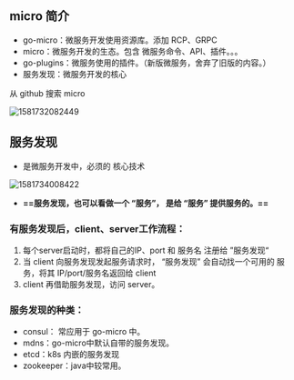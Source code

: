 ## micro 简介

- go-micro：微服务开发使用资源库。添加 RCP、GRPC
- micro：微服务开发的生态。包含 微服务命令、API、插件。。。
- go-plugins：微服务使用的插件。（新版微服务，舍弃了旧版的内容。）
- 服务发现：微服务开发的核心

从 github 搜索 micro

![1581732082449](/home/dart/DoThinking/GoSpace/Summary/micro_1/02_micro_consul/day2/00.go-mirco.assets/1581732082449.png)

## 服务发现

- 是微服务开发中，必须的 核心技术

![1581734008422](/home/dart/DoThinking/GoSpace/Summary/micro_1/02_micro_consul/day2/00.go-mirco.assets/1581734008422.png)

- **==服务发现，也可以看做一个 “服务”， 是给 “服务” 提供服务的。==**



### 有服务发现后，client、server工作流程：

1. 每个server启动时，都将自己的IP、port 和 服务名 注册给 ”服务发现“
2. 当 client 向服务发现发起服务请求时， “服务发现” 会自动找一个可用的 服务，将其 IP/port/服务名返回给 client
3. client 再借助服务发现，访问 server。



### 服务发现的种类：

- consul： 常应用于 go-micro 中。
- mdns：go-micro中默认自带的服务发现。
- etcd：k8s 内嵌的服务发现
- zookeeper：java中较常用。